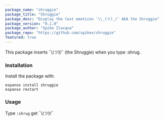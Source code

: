 ```yaml
---
package_name: "shruggie"
package_title: "Shruggie"
package_desc: "Display the text emoticon ¯\\_(ツ)_/¯ AKA the Shruggie"
package_version: "0.1.0"
package_author: "Spike Ilacqua"
package_repo: "https://github.com/spikex/shruggie"
featured: true
---
```

This package inserts ¯\\_(ツ)_/¯ (the Shruggie) when you type :shrug.

### Installation

Install the package with:

```
espanso install shruggie
espanso restart
```

### Usage

Type `:shrug` get ¯\\_(ツ)_/¯